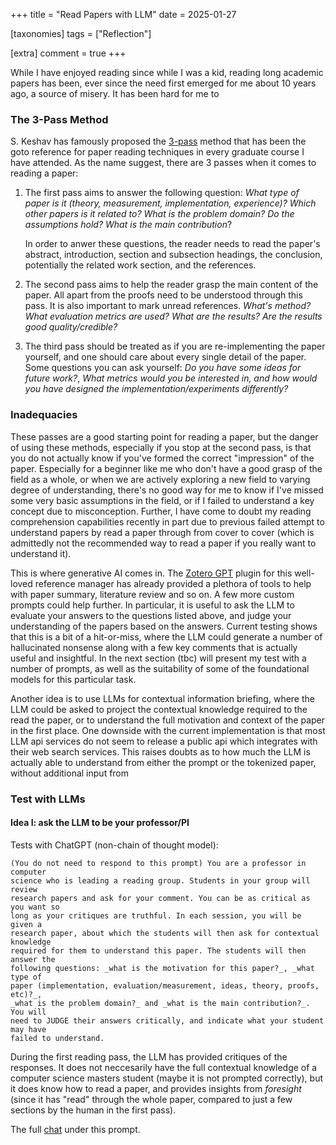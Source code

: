 +++
title = "Read Papers with LLM"
date = 2025-01-27

[taxonomies]
tags = ["Reflection"]

[extra]
comment = true
+++

While I have enjoyed reading since while I was a kid, reading long academic papers has been,
ever since the need first emerged for me about 10 years ago, a source of misery. It has been
hard for me to 

### The 3-Pass Method

S. Keshav has famously proposed the
[3-pass](http://ccr.sigcomm.org/online/files/p83-keshavA.pdf) method that has
been the goto reference for paper reading techniques in every graduate course I
have attended. As the name suggest, there are 3 passes when it comes to reading
a paper:

1. The first pass aims to answer the following question:
    _What type of paper is it (theory, measurement, implementation,
experience)?_ _Which other papers is it related to? What is the problem
domain?_ _Do the assumptions hold?_ _What is the main contribution_?

    In order to anwer these questions, the reader needs to read the
    paper's abstract, introduction, section and subsection headings,
    the conclusion, potentially the related work section, and the references.

2. The second pass aims to help the reader grasp the main content of the paper.
    All apart from the proofs need to be understood through this pass. It is also
    important to mark unread references.
    _What's method?_ _What evaluation metrics are used?_ _What are the results?_
    _Are the results good quality/credible?_

3. The third pass should be treated as if you are re-implementing the paper
   yourself, and one should care about every single detail of the paper.
   Some questions you can ask yourself: _Do you have some ideas for future work?_,
   _What metrics would you be interested in, and how would you have designed the
   implementation/experiments differently?_

### Inadequacies

These passes are a good starting point for reading a paper, but the danger of
using these methods, especially if you stop at the second pass, is that you do
not actually know if you've formed the correct "impression" of the paper.
Especially for a beginner like me who don't have a good grasp of the field as a
whole, or when we are actively exploring a new field to varying degree of understanding,
there's no good way for me to know if I've missed some very basic assumptions
in the field, or if I failed to understand a key concept due to misconception.
Further, I have come to doubt my reading comprehension capabilities recently
in part due to previous failed attempt to understand papers by read a paper
through from cover to cover (which is admittedly not the recommended way to
read a paper if you really want to understand it).

This is where generative AI comes in. The [Zotero
GPT](https://github.com/MuiseDestiny/zotero-gpt) plugin for this well-loved
reference manager has already provided a plethora of tools to help with paper
summary, literature review and so on. A few more custom prompts could help
further. In particular, it is useful to ask the LLM to evaluate your answers to
the questions listed above, and judge your understanding of the papers based on
the answers. Current testing shows that this is a bit of a hit-or-miss, where
the LLM could generate a number of hallucinated nonsense along with a few key
comments that is actually useful and insightful. In the next section (tbc) will
present my test with a number of prompts, as well as the suitability of some of the
foundational models for this particular task.

Another idea is to use LLMs for contextual information briefing, where the LLM
could be asked to project the contextual knowledge required to the read the paper,
or to understand the full motivation and context of the paper in the first place.
One downside with the current implementation is that most LLM api services do not
seem to release a public api which integrates with their web search services. This
raises doubts as to how much the LLM is actually able to understand from either the
prompt or the tokenized paper, without additional input from 

### Test with LLMs

#### Idea I: ask the LLM to be your professor/PI

Tests with ChatGPT (non-chain of thought model):
```
(You do not need to respond to this prompt) You are a professor in computer
science who is leading a reading group. Students in your group will review
research papers and ask for your comment. You can be as critical as you want so
long as your critiques are truthful. In each session, you will be given a
research paper, about which the students will then ask for contextual knowledge
required for them to understand this paper. The students will then answer the
following questions: _what is the motivation for this paper?_, _what type of
paper (implementation, evaluation/measurement, ideas, theory, proofs, etc)?_,
_what is the problem domain?_ and _what is the main contribution?_. You will
need to JUDGE their answers critically, and indicate what your student may have
failed to understand.
```

During the first reading pass, the LLM has provided critiques of the responses.
It does not neccesarily have the full contextual knowledge of a computer
science masters student (maybe it is not prompted correctly), but it does
know how to read a paper, and provides insights from _foresight_ (since it
has "read" through the whole paper, compared to just a few sections by the
human in the first pass).

The full [chat](https://chatgpt.com/share/6797ad48-1b2c-800d-950e-fb4d301f5236) under
this prompt.
